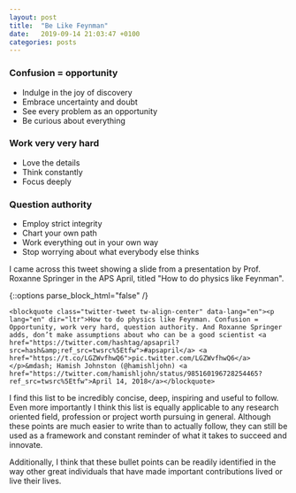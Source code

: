 ```yaml
---
layout: post
title:  "Be Like Feynman"
date:   2019-09-14 21:03:47 +0100
categories: posts
---
```


### Confusion = opportunity
  * Indulge in the joy of discovery
  * Embrace uncertainty and doubt
  * See every problem as an opportunity
  * Be curious about everything

### Work very very hard
* Love the details
* Think constantly
* Focus deeply

### Question authority
  * Employ strict integrity
  * Chart your own path
  * Work everything out in your own way
  * Stop worrying about what everybody else thinks

I came across this tweet showing a slide from a presentation by Prof. Roxanne Springer in the APS April, titled "How to do physics like Feynman". 
<br/>

{::options parse_block_html="false" /}
<div class="center">

    <blockquote class="twitter-tweet tw-align-center" data-lang="en"><p lang="en" dir="ltr">How to do physics like Feynman. Confusion = Opportunity, work very hard, question authority. And Roxanne Springer adds, don’t make assumptions about who can be a good scientist <a href="https://twitter.com/hashtag/apsapril?src=hash&amp;ref_src=twsrc%5Etfw">#apsapril</a> <a href="https://t.co/LGZWvfhwQ6">pic.twitter.com/LGZWvfhwQ6</a></p>&mdash; Hamish Johnston (@hamishljohn) <a href="https://twitter.com/hamishljohn/status/985160196728254465?ref_src=twsrc%5Etfw">April 14, 2018</a></blockquote>
<script async src="https://platform.twitter.com/widgets.js" charset="utf-8"></script>
</div>

I find this list to be incredibly concise, deep, inspiring and useful to follow. Even more importantly I think this list is equally applicable to any research oriented field, profession or project worth pursuing in general.
Although these points are much easier to write than to actually follow, they can still be used as a framework and constant reminder of what it takes to succeed and innovate. 

Additionally, I think that these bullet points can be readily identified in the way other great individuals that have made important contributions lived or live their lives.
